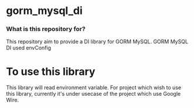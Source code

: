 # gorm_mysql_di

### What is this repository for? ###
This repository aim to provide a DI library for GORM MySQL. GORM MySQL DI used envConfig 

# To use this library # 
This library will read environment variable. For project which wish to use this library, currently it's under usecase of the project which use Google Wire.
